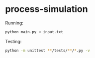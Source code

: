 # process-simulation

Running:
```bash
python main.py < input.txt
```

Testing:
```bash
python -m unittest **/tests/**/*.py -v
```